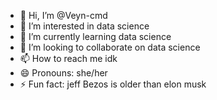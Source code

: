 - 👋 Hi, I’m @Veyn-cmd
- 👀 I’m interested in data science 
- 🌱 I’m currently learning data science 
- 💞️ I’m looking to collaborate on data science 
- 📫 How to reach me idk
- 😄 Pronouns: she/her
- ⚡ Fun fact: jeff Bezos is older than elon musk
  

<!---
Veyn-cmd/Veyn-cmd is a ✨ special ✨ repository because its `README.md` (this file) appears on your GitHub profile.
You can click the Preview link to take a look at your changes.
--->
